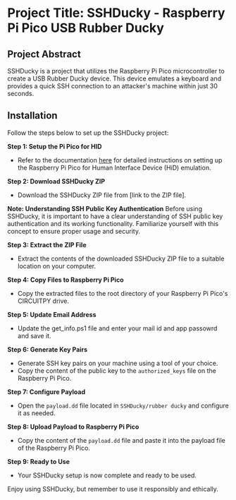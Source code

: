 # Project Title: SSHDucky - Raspberry Pi Pico USB Rubber Ducky

## Project Abstract
SSHDucky is a project that utilizes the Raspberry Pi Pico microcontroller to create a USB Rubber Ducky device. This device emulates a keyboard and provides a quick SSH connection to an attacker's machine within just 30 seconds.

## Installation

Follow the steps below to set up the SSHDucky project:

**Step 1: Setup the Pi Pico for HID**
- Refer to the documentation [here](https://github.com/dbisu/pico-ducky) for detailed instructions on setting up the Raspberry Pi Pico for Human Interface Device (HiD) emulation.

**Step 2: Download SSHDucky ZIP**
- Download the SSHDucky ZIP file from [link to the ZIP file].

**Note: Understanding SSH Public Key Authentication**
Before using SSHDucky, it is important to have a clear understanding of SSH public key authentication and its working functionality. Familiarize yourself with this concept to ensure proper usage and security.

**Step 3: Extract the ZIP File**
- Extract the contents of the downloaded SSHDucky ZIP file to a suitable location on your computer.

**Step 4: Copy Files to Raspberry Pi Pico**
- Copy the extracted files to the root directory of your Raspberry Pi Pico's CIRCUITPY drive.

**Step 5: Update Email Address**
- Update the get_info.ps1 file and enter your mail id and app passowrd and save it.

**Step 6: Generate Key Pairs**
- Generate SSH key pairs on your machine using a tool of your choice.
- Copy the content of the public key to the `authorized_keys` file on the Raspberry Pi Pico.

**Step 7: Configure Payload**
- Open the `payload.dd` file located in `SSHDucky/rubber ducky` and configure it as needed.

**Step 8: Upload Payload to Raspberry Pi Pico**
- Copy the content of the `payload.dd` file and paste it into the payload file of the Raspberry Pi Pico.

**Step 9: Ready to Use**
- Your SSHDucky setup is now complete and ready to be used.

Enjoy using SSHDucky, but remember to use it responsibly and ethically.
